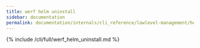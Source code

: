 ```yaml
---
title: werf helm uninstall
sidebar: documentation
permalink: documentation/internals/cli_reference/lowlevel-management/helm/uninstall.html
---
```


{% include /cli/full/werf_helm_uninstall.md %}
